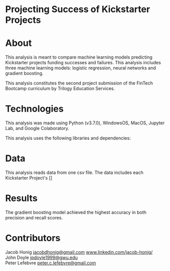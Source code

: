 # Projecting Success of Kickstarter Projects

# About
This analysis is meant to compare machine learning models predicting Kickstarter projects funding successes and failures. This analysis includes three machine learning models: logistic regression, neural networks and gradient boosting. 

This analysis constitutes the second project submission of the FinTech Bootcamp curriculum by Trilogy Education Services. 

# Technologies
This analysis was made using Python (v3.7.0), WindowsOS, MacOS, Jupyter Lab, and Google Colaboratory. <br/>

This analysis uses the following libraries and dependencies:


# Data
This analysis reads data from one csv file. The data includes each Kickstarter Project's []

# Results
The gradient boosting model achieved the highest accuracy in both precision and recall scores. 

# Contributors
Jacob Honig jacobdhonig@gmail.com www.linkedin.com/jacob-honig/ <br/>
John Doyle jpdoyle1999@gwu.edu <br/>
Peter Lefebvre peter.c.lefebvre@gmail.com <br/>
